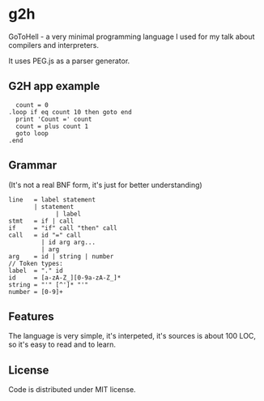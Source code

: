 # g2h
GoToHell - a very minimal programming language I used for my talk about compilers and interpreters.

It uses PEG.js as a parser generator.

## G2H app example

```
  count = 0
.loop if eq count 10 then goto end
  print 'Count =' count
  count = plus count 1
  goto loop
.end
```

## Grammar

(It's not a real BNF form, it's just for better understanding)

	line   = label statement
	       | statement
				 | label
	stmt   = if | call
	if     = "if" call "then" call
	call   = id "=" call 
		     | id arg arg...
		     | arg
	arg    = id | string | number
	// Token types:
	label  = "." id
	id     = [a-zA-Z_][0-9a-zA-Z_]*
	string = "'" [^']* "'"
	number = [0-9]+

## Features

The language is very simple, it's interpeted, it's sources is about 100 LOC, so it's easy to read and to learn.

## License

Code is distributed under MIT license.
